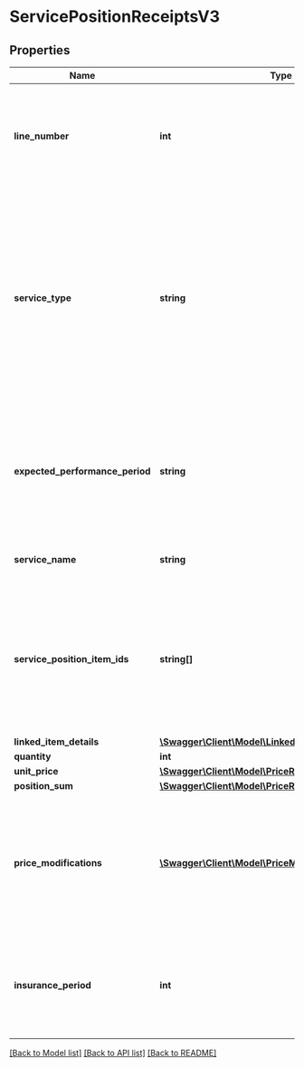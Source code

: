# ServicePositionReceiptsV3

## Properties
Name | Type | Description | Notes
------------ | ------------- | ------------- | -------------
**line_number** | **int** | Number of line item in which the information is printed on the pdf document of the receipt. &lt;/br&gt;This information is not reliably provided for older receipts | [optional] 
**service_type** | **string** | Categorization that classifies services according to their main characteristics. Services of the same type are often treated in the same way. Currently, the processing of the following types are possible: * **DISPOSAL** - Free take away of old technical devices required by law * **INSURANCE** - Product insurance | [optional] 
**expected_performance_period** | **string** | Vague performance date. &lt;/br&gt;As the exact date is not known when generating the receipt, this information gives an indication when the service is expected to be fulfilled | [optional] 
**service_name** | **string** | Service name  the customer knows from the order process | 
**service_position_item_ids** | **string[]** | List of unique identifiers of specific instances of services. &lt;/br&gt;A servicePositionItem is the smallest unit of a service that can be ordered. &lt;/br&gt;If quantity of this object is bigger than one, the list contains more than one entry | 
**linked_item_details** | [**\Swagger\Client\Model\LinkedItemDetailsReceiptsV3**](LinkedItemDetailsReceiptsV3.md) |  | [optional] 
**quantity** | **int** | Quantity | 
**unit_price** | [**\Swagger\Client\Model\PriceReceiptsV3**](PriceReceiptsV3.md) |  | 
**position_sum** | [**\Swagger\Client\Model\PriceReceiptsV3**](PriceReceiptsV3.md) |  | 
**price_modifications** | [**\Swagger\Client\Model\PriceModificationReceiptsV3[]**](PriceModificationReceiptsV3.md) | List of additional fees and reductions represented as price modifications. &lt;/br&gt;Currently we only know reductions. &lt;/br&gt;If there are no entries the list is displayed as empty | 
**insurance_period** | **int** | Services of serviceType WARRANTY or INSURANCE could be offered with different durations. This field will show the duration as month. | [optional] 

[[Back to Model list]](../../README.md#documentation-for-models) [[Back to API list]](../../README.md#documentation-for-api-endpoints) [[Back to README]](../../README.md)

